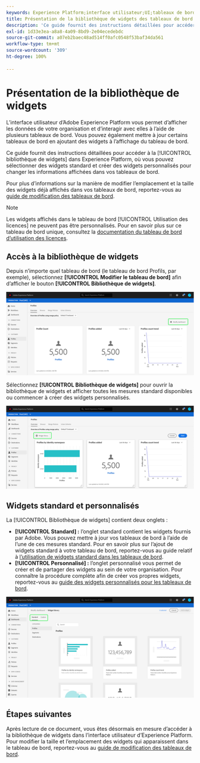 ```yaml
---
keywords: Experience Platform;interface utilisateur;UI;tableaux de bord;tableau de bord;profils;segments;destinations;utilisation des licences
title: Présentation de la bibliothèque de widgets des tableaux de bord
description: 'Ce guide fournit des instructions détaillées pour accéder à la bibliothèque de widgets dans Adobe Experience Platform. '
exl-id: 1d33e3ea-a8a8-4a09-8bd9-2e04ecedebdc
source-git-commit: a07eb2baec48ad514ff0afc0548f53baf34da561
workflow-type: tm+mt
source-wordcount: '309'
ht-degree: 100%

---
```


# Présentation de la bibliothèque de widgets

L’interface utilisateur d’Adobe Experience Platform vous permet d’afficher les données de votre organisation et d’interagir avec elles à l’aide de plusieurs tableaux de bord. Vous pouvez également mettre à jour certains tableaux de bord en ajoutant des widgets à l’affichage du tableau de bord.

Ce guide fournit des instructions détaillées pour accéder à la [!UICONTROL bibliothèque de widgets] dans Experience Platform, où vous pouvez sélectionner des widgets standard et créer des widgets personnalisés pour changer les informations affichées dans vos tableaux de bord.

Pour plus d’informations sur la manière de modifier l’emplacement et la taille des widgets déjà affichés dans vos tableaux de bord, reportez-vous au [guide de modification des tableaux de bord](modify.md).

>[!NOTE]
>
>Les widgets affichés dans le tableau de bord [!UICONTROL Utilisation des licences] ne peuvent pas être personnalisés. Pour en savoir plus sur ce tableau de bord unique, consultez la [documentation du tableau de bord d’utilisation des licences](../guides/license-usage.md).

## Accès à la bibliothèque de widgets

Depuis n’importe quel tableau de bord (le tableau de bord Profils, par exemple), sélectionnez **[!UICONTROL Modifier le tableau de bord]** afin d’afficher le bouton **[!UICONTROL Bibliothèque de widgets]**.

![](../images/customization/modify-dashboard.png)

Sélectionnez **[!UICONTROL Bibliothèque de widgets]** pour ouvrir la bibliothèque de widgets et afficher toutes les mesures standard disponibles ou commencer à créer des widgets personnalisés.

![](../images/customization/widget-library-button.png)

## Widgets standard et personnalisés

La [!UICONTROL Bibliothèque de widgets] contient deux onglets :

* **[!UICONTROL Standard] :** l’onglet standard contient les widgets fournis par Adobe. Vous pouvez mettre à jour vos tableaux de bord à lʼaide de lʼune de ces mesures standard. Pour en savoir plus sur l’ajout de widgets standard à votre tableau de bord, reportez-vous au guide relatif à [l’utilisation de widgets standard dans les tableaux de bord](standard-widgets.md).
* **[!UICONTROL Personnalisé] :** l’onglet personnalisé vous permet de créer et de partager des widgets au sein de votre organisation. Pour connaître la procédure complète afin de créer vos propres widgets, reportez-vous au [guide des widgets personnalisés pour les tableaux de bord](custom-widgets.md).

![](../images/customization/widget-library.png)

## Étapes suivantes

Après lecture de ce document, vous êtes désormais en mesure d’accéder à la bibliothèque de widgets dans l’interface utilisateur d’Experience Platform. Pour modifier la taille et l’emplacement des widgets qui apparaissent dans le tableau de bord, reportez-vous au [guide de modification des tableaux de bord](modify.md).
